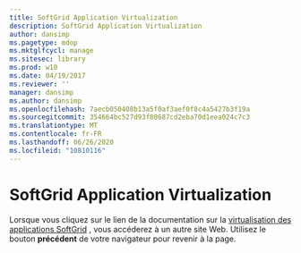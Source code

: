 ```yaml
---
title: SoftGrid Application Virtualization
description: SoftGrid Application Virtualization
author: dansimp
ms.pagetype: mdop
ms.mktglfcycl: manage
ms.sitesec: library
ms.prod: w10
ms.date: 04/19/2017
ms.reviewer: ''
manager: dansimp
ms.author: dansimp
ms.openlocfilehash: 7aecb050408b13a5f0af3aef0f8c4a5427b3f19a
ms.sourcegitcommit: 354664bc527d93f80687cd2eba70d1eea024c7c3
ms.translationtype: MT
ms.contentlocale: fr-FR
ms.lasthandoff: 06/26/2020
ms.locfileid: "10810116"
---
```

# SoftGrid Application Virtualization

Lorsque vous cliquez sur le lien de la documentation sur la [virtualisation des applications SoftGrid](https://technet.microsoft.com/library/bb906040.aspx) , vous accéderez à un autre site Web. Utilisez le bouton **précédent** de votre navigateur pour revenir à la page.   
